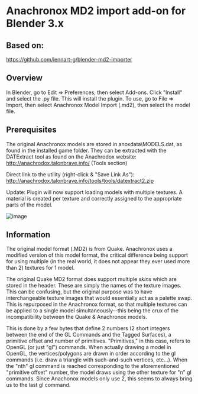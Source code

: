 # Anachronox MD2 import add-on for Blender 3.x

## Based on:
https://github.com/lennart-g/blender-md2-importer

## Overview
In Blender, go to Edit => Preferences, then select Add-ons.  Click "Install" and select the .py file.  This will install the plugin.
To use, go to File => Import, then select Anachronox Model Import (.md2), then select the model file.

## Prerequisites
The original Anachronox models are stored in anoxdata\MODELS.dat, as found in the installed game folder.
They can be extracted with the DATExtract tool as found on the Anachrodox website:  http://anachrodox.talonbrave.info/
(Tools section)

Direct link to the utility (right-click & "Save Link As"):
http://anachrodox.talonbrave.info/tools/tools/datextract2.zip


Update:
Plugin will now support loading models with multiple textures.  A material is created per texture and correctly assigned to the appropriate parts of the model.

![image](https://user-images.githubusercontent.com/29645865/210277081-265c5ab1-16d2-4cec-9808-503561bb80a7.png)

## Information
The original model format (.MD2) is from Quake.  Anachronox uses a modified version of this model format, the critical difference being support for using multiple (in the real world, it does not appear they ever used more than 2) textures for 1 model.

The original Quake MD2 format does support multiple *skins* which are stored in the header.  These are simply the names of the texture images.  This can be confusing, but the original purpose was to have interchangeable texture images that would essentially act as a palette swap.  This is repurposed in the Anachronox format, so that multiple textures can be applied to a single model simultaneously--this being the crux of the incompatibility between the Quake & Anachronox models.

This is done by a few bytes that define 2 numbers (2 short integers between the end of the GL Commands and the Tagged Surfaces), a primitive offset and number of primitives.  "Primitives," in this case, refers to OpenGL (or just "gl") commands.  When actually drawing a model in OpenGL, the vertices/polygons are drawn in order according to the gl commands (i.e. draw a triangle with such-and-such vertices, etc...).  When the "nth" gl command is reached corresponding to the aforementioned "primitive offset" number, the model draws using the other texture for "n" gl commands.  Since Anachonox models only use 2, this seems to always bring us to the last gl command.
